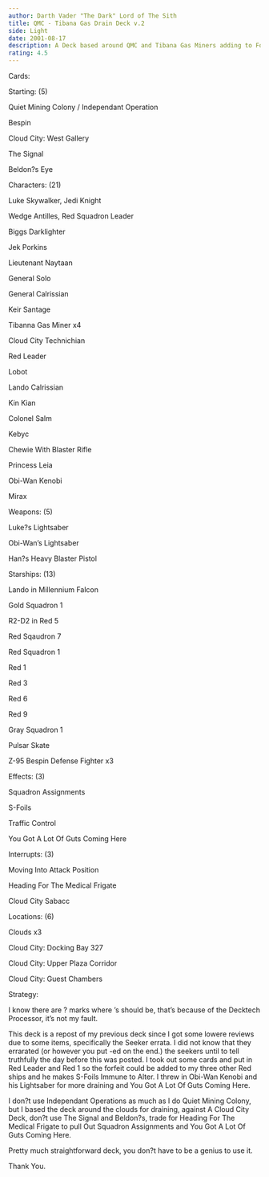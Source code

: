 ```yaml
---
author: Darth Vader "The Dark" Lord of The Sith
title: QMC - Tibana Gas Drain Deck v.2
side: Light
date: 2001-08-17
description: A Deck based around QMC and Tibana Gas Miners adding to Force Drains in the Clouds.
rating: 4.5
---
```

Cards: 

Starting: (5)
Quiet Mining Colony / Independant Operation
Bespin
Cloud City: West Gallery
The Signal
Beldon?s Eye

Characters: (21)
Luke Skywalker, Jedi Knight
Wedge Antilles, Red Squadron Leader
Biggs Darklighter
Jek Porkins
Lieutenant Naytaan
General Solo
General Calrissian
Keir Santage
Tibanna Gas Miner x4
Cloud City Technichian
Red Leader
Lobot
Lando Calrissian
Kin Kian
Colonel Salm
Kebyc
Chewie With Blaster Rifle
Princess Leia
Obi-Wan Kenobi
Mirax

Weapons: (5)
Luke?s Lightsaber
Obi-Wan’s Lightsaber
Han?s Heavy Blaster Pistol

Starships: (13)
Lando in Millennium Falcon
Gold Squadron 1
R2-D2 in Red 5
Red Sqaudron 7
Red Squadron 1
Red 1
Red 3
Red 6
Red 9
Gray Squadron 1
Pulsar Skate
Z-95 Bespin Defense Fighter x3

Effects: (3)
Squadron Assignments
S-Foils
Traffic Control
You Got A Lot Of Guts Coming Here

Interrupts: (3)
Moving Into Attack Position
Heading For The Medical Frigate
Cloud City Sabacc

Locations: (6)
Clouds x3
Cloud City: Docking Bay 327
Cloud City: Upper Plaza Corridor
Cloud City: Guest Chambers 

Strategy: 

I know there are ? marks where ’s should be, that’s because of the Decktech Processor, it’s not my fault.

This deck is a repost of my previous deck since I got some lowere reviews due to some items, specifically the Seeker errata. I did not know that they errarated (or however you put -ed on the end.) the seekers until to tell truthfully the day before this was posted. I took out some cards and put in Red Leader and Red 1 so the forfeit could be added to my three other Red ships and he makes S-Foils Immune to Alter. I threw in Obi-Wan Kenobi and his Lightsaber for more draining and You Got A Lot Of Guts Coming Here. 

I don?t use Independant Operations as much as I do Quiet Mining Colony, but I based the deck around the clouds for draining, against A Cloud City Deck, don?t use The Signal and Beldon?s, trade for Heading For The Medical Frigate to pull Out Squadron Assignments and You Got A Lot Of Guts Coming Here. 

Pretty much straightforward deck, you don?t have to be a genius to use it.

Thank You.
